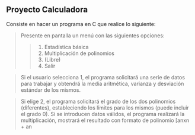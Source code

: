 ## Proyecto Calculadora
Consiste en hacer un programa en C que realice lo siguiente:

> Presente en pantalla un menú con las siguientes opciones:
>> 1. Estadística básica
>> 2. Multiplicación de polinomios
>> 3. (Libre)
>> 0. Salir

> Si el usuario selecciona 1, el programa solicitará una serie de datos para
trabajar y obtendrá la media aritmética, varianza y desviación estándar de
los mismos.

> Si elige 2, el programa solicitará el grado de los dos polinomios (diferentes),
estableciendo los límites para los mismos (puede incluir el grado 0).
Si se introducen datos válidos, el programa realizará la multiplicación, mostrará
el resultado con formato de polinomio [anxn + an